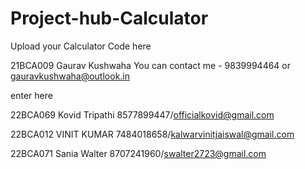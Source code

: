 # Project-hub-Calculator
Upload your Calculator Code here 



21BCA009 Gaurav Kushwaha      You can contact me -  9839994464 or gauravkushwaha@outlook.in

enter here

22BCA069 Kovid Tripathi
8577899447/officialkovid@gmail.com
 
22BCA012 VINIT KUMAR
7484018658/kalwarvinitjaiswal@gmail.com

22BCA071 Sania Walter
8707241960/swalter2723@gmail.com
